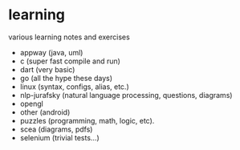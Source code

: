 learning
========

various learning notes and exercises

* appway (java, uml)
* c (super fast compile and run)
* dart (very basic) 
* go (all the hype these days)
* linux (syntax, configs, alias, etc.) 
* nlp-jurafsky (natural language processing, questions, diagrams)
* opengl
* other (android)
* puzzles (programming, math, logic, etc).
* scea (diagrams, pdfs)
* selenium (trivial tests...)


